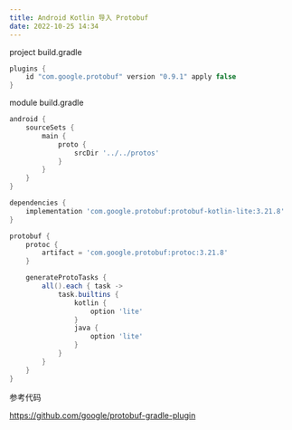 ```yaml
---
title: Android Kotlin 导入 Protobuf
date: 2022-10-25 14:34
---
```


project build.gradle
```groovy
plugins {
    id "com.google.protobuf" version "0.9.1" apply false
}
```

module build.gradle
```groovy
android {
    sourceSets {
        main {
            proto {
                srcDir '../../protos'
            }
        }
    }
}

dependencies {
    implementation 'com.google.protobuf:protobuf-kotlin-lite:3.21.8'
}

protobuf {
    protoc {
        artifact = 'com.google.protobuf:protoc:3.21.8'
    }

    generateProtoTasks {
        all().each { task ->
            task.builtins {
                kotlin {
                    option 'lite'
                }
                java {
                    option 'lite'
                }
            }
        }
    }
}
```

参考代码

https://github.com/google/protobuf-gradle-plugin
